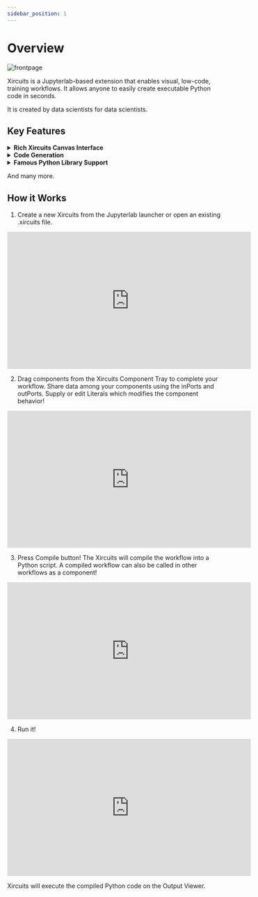 ```yaml
---
sidebar_position: 1
---
```


# Overview


![frontpage](/img/docs/xircuits-frontpage.gif)

Xircuits is a Jupyterlab-based extension that enables visual, low-code, training workflows. It allows anyone to easily create executable Python code in seconds.

It is created by data scientists for data scientists. 

## Key Features

<details>
  <summary><b>Rich Xircuits Canvas Interface</b></summary>
  <br></br>
  <p align="center">Unreal Engine-like Chain Component Interface<br></br>
  <img src="/img/docs/interface-chain.gif" width="600"></img></p>

  <p align="center">Custom Nodes and Ports<br></br>
  <img src="/img/docs/interface-custom-ports.gif" width="600"></img></p>
  
  <p align="center">Smart Link and Type Check Logic<br></br>
  <img src="/img/docs/interface-smart-link.gif" width="600"></img></p>
  
  <p align="center">Component Tooltips<br></br>
  <img src="/img/docs/interface-tooltips.gif" width="600"></img></p>
</details>

<details>
  <summary><b>Code Generation</b></summary>

  Xircuits generates executable Python scripts from the canvas. As they're very customizable, you can perform DevOps automation like actions. Consider this Xircuits workflow which trains an mnist classifier.
  
  ![codegen-argument](/img/docs/codegen-argument.gif)

  You can run the code generated Python script in Xircuits, but you can also take the same script to train 3 types of models in one go using bash script:

    TrainModel.py --epoch 5 --model "resnet50"
    TrainModel.py --epoch 5 --model "vgg16"
    TrainModel.py --epoch 5 --model "mobilenet"

</details>

<details>
<summary><b>Famous Python Library Support</b></summary>
Xircuits is built on top of the shoulders of giants. Perform ML and DL using Tensorflow or Pytorch, accelerate your big data processing via Spark, or perform autoML using Pycaret. We're constantly updating our Xircuits library, so stay tuned for more!

Didn't find what you're looking for? Creating Xircuits components is very easy! If it's in Python - it can be made into a component. Your creativity is the limit, create components that are easily extendable!

</details>

And many more.

## How it Works
1. Create a new Xircuits from the Jupyterlab launcher or open an existing .xircuits file.

<div className="iframe-container">
    <iframe width="560" height="315" src="https://www.youtube.com/embed/ONlBHT5OSbo?si=phd92Yy-B3f6CFyn" title="YouTube video player" frameborder="0" allow="accelerometer; autoplay; clipboard-write; encrypted-media; gyroscope; picture-in-picture; web-share" referrerpolicy="strict-origin-when-cross-origin" fullscreen allow="fullscreen;"></iframe>
</div>

2. Drag components from the Xircuits Component Tray to complete your workflow. Share data among your components using the inPorts and outPorts. Supply or edit Literals which modifies the component behavior!

<div className="iframe-container">
    <iframe width="560" height="315" src="https://www.youtube.com/embed/rPtulYp9rCo?si=ffK3RrUSeL3CScpq" title="YouTube video player" frameborder="0" allow="accelerometer; autoplay; clipboard-write; encrypted-media; gyroscope; picture-in-picture; web-share" referrerpolicy="strict-origin-when-cross-origin" fullscreen allow="fullscreen;"></iframe>
</div>

3. Press Compile button! The Xircuits will compile the workflow into a Python script. A compiled workflow can also be called in other workflows as a component!

<div className="iframe-container">
    <iframe width="560" height="315" src="https://www.youtube.com/embed/xoZY4jeGSy4?si=GvSvM5t486b2BV32" title="YouTube video player" frameborder="0" allow="accelerometer; autoplay; clipboard-write; encrypted-media; gyroscope; picture-in-picture; web-share" referrerpolicy="strict-origin-when-cross-origin" fullscreen allow="fullscreen;"></iframe>
</div>

4. Run it!

<div className="iframe-container">
    <iframe width="560" height="315" src="https://www.youtube.com/embed/uxHlnOwKYv0?si=8SpzxK7KrNOlukOZ" title="YouTube video player" frameborder="0" allow="accelerometer; autoplay; clipboard-write; encrypted-media; gyroscope; picture-in-picture; web-share" referrerpolicy="strict-origin-when-cross-origin" fullscreen allow="fullscreen;"></iframe>
</div>

Xircuits will execute the compiled Python code on the Output Viewer.  